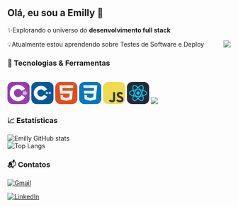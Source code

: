 ## Olá, eu sou a Emilly 👋

✨Explorando o universo do **desenvolvimento full stack**

💡Atualmente estou aprendendo sobre Testes de Software e Deploy
<img align="right" height="250" src="https://github.com/user-attachments/assets/12c9588c-37fe-4368-9e97-e22a91e926b8" />

### 🚀 Tecnologias & Ferramentas
<div style="display: inline_block"><br/>

<img height="50" src="https://raw.githubusercontent.com/tandpfun/skill-icons/65dea6c4eaca7da319e552c09f4cf5a9a8dab2c8/icons/CS.svg"/>
<img height="50" src="https://raw.githubusercontent.com/tandpfun/skill-icons/65dea6c4eaca7da319e552c09f4cf5a9a8dab2c8/icons/CPP.svg" />
<img height="50" src="https://raw.githubusercontent.com/tandpfun/skill-icons/65dea6c4eaca7da319e552c09f4cf5a9a8dab2c8/icons/HTML.svg" />
<img height="50" src="https://raw.githubusercontent.com/tandpfun/skill-icons/65dea6c4eaca7da319e552c09f4cf5a9a8dab2c8/icons/CSS.svg" />
<img height="50" src="https://raw.githubusercontent.com/tandpfun/skill-icons/65dea6c4eaca7da319e552c09f4cf5a9a8dab2c8/icons/JavaScript.svg" />
<img height="50" src="https://raw.githubusercontent.com/tandpfun/skill-icons/65dea6c4eaca7da319e552c09f4cf5a9a8dab2c8/icons/React-Dark.svg" />
 <img height="50" src="https://cdn.jsdelivr.net/gh/devicons/devicon@latest/icons/reactnative/reactnative-original-wordmark.svg" />
          
</div>



### 📈 Estatísticas
![Emilly GitHub stats](https://github-readme-stats.vercel.app/api?username=eoliveiraa&show_icons=true&theme=radical)  
![Top Langs](https://github-readme-stats.vercel.app/api/top-langs/?username=eoliveiraa&layout=compact&theme=radical)



### 📬 Contatos
[![Gmail](https://img.shields.io/badge/Gmail-D14836?style=for-the-badge&logo=gmail&logoColor=white)](mailto:eoliveiraadev@gmail.com)

[![LinkedIn](https://img.shields.io/badge/LinkedIn-0077B5?style=for-the-badge&logo=linkedin&logoColor=white)](https://www.linkedin.com/in/eoliveiraa)


